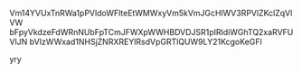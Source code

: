 Vm14YVUxTnRWa1pPVldoWFlteEtWMWxyVm5kVmJGcHlWV3RPVlZKclZqVlVW
bFpyVkdzeFdWRnNUbFpTCmJFWXpWWHBDVDJSR1pIRldiWGhTQ2xaRVFUVlJN
bVIzWWxad1NHSjZNRXREYlRsdVpGRTlQUW9LY21KcgoKeGFl

yry